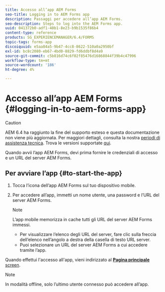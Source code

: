 ```yaml
---
title: Accesso all’app AEM Forms
seo-title: Logging in to AEM Forms app
description: Passaggi per accedere all’app AEM Forms.
seo-description: Steps to log into the AEM Forms app.
uuid: 041372b0-adf1-40b1-8e23-b9b1535f86b4
content-type: reference
products: SG_EXPERIENCEMANAGER/6.4/FORMS
topic-tags: forms-app
discoiquuid: e5aa84a5-9b47-4cc8-8622-510a0a2950bf
exl-id: bc8c2080-eb67-4bd0-8829-fd6ddbf8d4a9
source-git-commit: c5b816d74c6f02f85476d16868844f39b4c47996
workflow-type: tm+mt
source-wordcount: '186'
ht-degree: 4%

---
```


# Accesso all’app AEM Forms {#logging-in-to-aem-forms-app}

>[!CAUTION]
>
>AEM 6.4 ha raggiunto la fine del supporto esteso e questa documentazione non viene più aggiornata. Per maggiori dettagli, consulta la nostra [periodi di assistenza tecnica](https://helpx.adobe.com/it/support/programs/eol-matrix.html). Trova le versioni supportate [qui](https://experienceleague.adobe.com/docs/).

Quando avvii l’app AEM Forms, devi prima fornire le credenziali di accesso e un URL del server AEM Forms.

## Per avviare l’app {#to-start-the-app}

1. Tocca l’icona dell’app AEM Forms sul tuo dispositivo mobile.
1. Per accedere all’app, immetti un nome utente, una password e l’URL del server AEM Forms.

   >[!NOTE]
   >
   >L’app mobile memorizza in cache tutti gli URL del server AEM Forms immessi.
   >
   >* Per visualizzare l’elenco degli URL del server, fare clic sulla freccia dell’elenco nell’angolo a destra della casella di testo URL server.
   >* Puoi selezionare un URL del server AEM Forms a cui accedere tramite l’app.


Quando effettui l&#39;accesso all&#39;app, vieni indirizzato al [**Pagina principale** screen](/help/forms/using/home-screen.md).

>[!NOTE]
>
>In modalità offline, solo l’ultimo utente connesso può accedere all’app.
